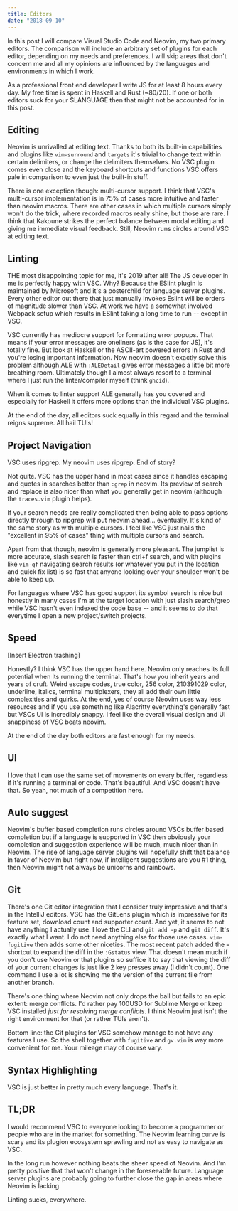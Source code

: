 ```yaml
---
title: Editors
date: "2018-09-10"
---
```


In this post I will compare Visual Studio Code and Neovim, my two primary
editors. The comparison will include an arbitrary set of plugins for each
editor, depending on my needs and preferences. I will skip areas that don't
concern me and all my opinions are influenced by the languages and environments
in which I work.

As a professional front end developer I write JS for at least 8 hours every
day. My free time is spent in Haskell and Rust (~80/20). If one or both editors
suck for your \$LANGUAGE then that might not be accounted for in this post.

## Editing

Neovim is unrivalled at editing text. Thanks to both its built-in capabilities
and plugins like `vim-surround` and `targets` it's trivial to change text
within certain delimiters, or change the delimiters themselves. No VSC plugin
comes even close and the keyboard shortcuts and functions VSC offers pale in
comparison to even just the built-in stuff.

There is one exception though: multi-cursor support. I think that VSC's
multi-cursor implementation is in 75% of cases more intuitive and faster than
neovim macros. There are other cases in which multiple cursors simply won't do the
trick, where recorded macros really shine, but those are rare. I think that
Kakoune strikes the perfect balance between modal editing and giving me
immediate visual feedback. Still, Neovim runs circles around VSC at editing
text.

## Linting

THE most disappointing topic for me, it's 2019 after all! The JS developer in
me is perfectly happy with VSC. Why? Because the ESlint plugin is maintained by
Microsoft and it's a posterchild for language server plugins. Every other
editor out there that just manually invokes Eslint will be orders of magnitude
slower than VSC. At work we have a somewhat involved Webpack setup which
results in ESlint taking a long time to run -- except in VSC.

VSC currently has mediocre support for formatting error popups. That means if
your error messages are oneliners (as is the case for JS), it's totally fine.
But look at Haskell or the ASCII-art powered errors in Rust and you're losing
important information. Now neovim doesn't exactly solve this problem although
ALE with `:ALEDetail` gives error messages a little bit more breathing room.
Ultimately though I almost always resort to a terminal where I just run the
linter/compiler myself (think `ghcid`).

When it comes to linter support ALE generally has you covered and especially
for Haskell it offers more options than the individual VSC plugins.

At the end of the day, all editors suck equally in this regard and the terminal
reigns supreme. All hail TUIs!

## Project Navigation

VSC uses ripgrep. My neovim uses ripgrep. End of story?

Not quite. VSC has the upper hand in most cases since it handles escaping and
quotes in searches better than `:grep` in neovim. Its preview of search and
replace is also nicer than what you generally get in neovim (although
the `traces.vim` plugin helps).

If your search needs are really complicated then being able to pass options
directly through to ripgrep will put neovim ahead... eventually. It's kind of
the same story as with multiple cursors. I feel like VSC just nails the
"excellent in 95% of cases" thing with multiple cursors and search.

Apart from that though, neovim is generally more pleasant. The jumplist is more
accurate, slash search is faster than ctrl+f search, and with plugins like
`vim-qf` navigating search results (or whatever you put in the location and
quick fix list) is so fast that anyone looking over your shoulder won't be able
to keep up.

For languages where VSC has good support its symbol search is nice but honestly
in many cases I'm at the target location with just slash search/grep while VSC
hasn't even indexed the code base -- and it seems to do that everytime I open a
new project/switch projects.

## Speed

[Insert Electron trashing]

Honestly? I think VSC has the upper hand here. Neovim only reaches its full
potential when its running the terminal. That's how you inherit years and years
of cruft. Weird escape codes, true color, 256 color, 210391029 color,
underline, italics, terminal multiplexers, they all add their own little
complexities and quirks. At the end, yes of course Neovim uses way less
resources and if you use something like Alacritty everything's generally fast
but VSCs UI is incredibly snappy. I feel like the overall visual design and UI
snappiness of VSC beats neovim.

At the end of the day both editors are fast enough for my needs.

## UI

I love that I can use the same set of movements on every buffer, regardless if
it's running a terminal or code. That's beautiful. And VSC doesn't have that.
So yeah, not much of a competition here.

## Auto suggest

Neovim's buffer based completion runs circles around VSCs buffer based
completion but if a language is supported in VSC then obviously your completion
and suggestion experience will be much, much nicer than in Neovim. The rise of
language server plugins will hopefully shift that balance in favor of Neovim
but right now, if intelligent suggestions are you #1 thing, then Neovim might
not always be unicorns and rainbows.

## Git

There's one Git editor integration that I consider truly impressive and that's
in the IntelliJ editors. VSC has the GitLens plugin which is impressive for its
feature set, download count and supporter count. And yet, it seems to not have
anything I actually use. I love the CLI and `git add -p` and `git diff`. It's
exactly what I want. I do not need anything else for those use cases.
`vim-fugitive` then adds some other niceties. The most recent patch added the
`=` shortcut to expand the diff in the `:Gstatus` view. That doesn't mean much
if you don't use Neovim or that plugins so suffice it to say that viewing the
diff of your current changes is just like 2 key presses away (I didn't count).
One command I use a lot is showing me the version of the current file from
another branch.

There's one thing where Neovim not only drops the ball but fails to an epic
extent: merge conflicts. I'd rather pay 100USD for Sublime Merge or keep VSC
installed _just for resolving merge conflicts_. I think Neovim just isn't the
right environment for that (or rather TUIs aren't).

Bottom line: the Git plugins for VSC somehow manage to not have any features I
use. So the shell together with `fugitive` and `gv.vim` is way more convenient
for me. Your mileage may of course vary.

## Syntax Highlighting

VSC is just better in pretty much every language. That's it.

## TL;DR

I would recommend VSC to everyone looking to become a programmer or people who
are in the market for something. The Neovim learning curve is scary and its
plugion ecosystem sprawling and not as easy to navigate as VSC.

In the long run however nothing beats the sheer speed of Neovim. And I'm pretty
positive that that won't change in the foreseeable future. Language server
plugins are probably going to further close the gap in areas where Neovim is
lacking.

Linting sucks, everywhere.
